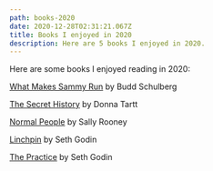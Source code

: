 ```yaml
---
path: books-2020
date: 2020-12-28T02:31:21.067Z
title: Books I enjoyed in 2020
description: Here are 5 books I enjoyed in 2020.
---
```

Here are some books I enjoyed reading in 2020:

[What Makes Sammy Run](https://en.wikipedia.org/wiki/What_Makes_Sammy_Run) by Budd Schulberg

[The Secret History](https://en.wikipedia.org/wiki/The_Secret_History) by Donna Tartt

[Normal People](https://en.wikipedia.org/wiki/Normal_People) by Sally Rooney

[Linchpin](https://www.goodreads.com/book/show/7155145-linchpin) by Seth Godin

[The Practice](https://seths.blog/thepractice/) by Seth Godin